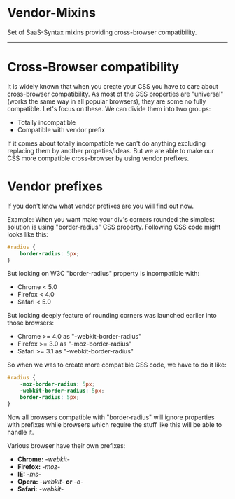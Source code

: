 # Vendor-Mixins
Set of SaaS-Syntax mixins providing cross-browser compatibility.
***

# Cross-Browser compatibility
It is widely known that when you create your CSS you have to care about cross-browser compatibility.
As most of the CSS properties are "universal" (works the same way in all popular browsers), they are some no fully compatible.
Let's focus on these. 
We can divide them into two groups:
- Totally incompatible
- Compatible with vendor prefix

If it comes about totally incompatible we can't do anything excluding replacing them by another propeties/ideas.
But we are able to make our CSS more compatible cross-browser by using vendor prefixes.

# Vendor prefixes
If you don't know what vendor prefixes are you will find out now.

Example:
When you want make your div's corners rounded the simplest solution is using "border-radius" CSS property.
Following CSS code might looks like this:

```css
#radius {
    border-radius: 5px;
}
```

But looking on W3C "border-radius" property is incompatible with:
- Chrome < 5.0
- Firefox < 4.0
- Safari < 5.0

But looking deeply feature of rounding corners was launched earlier into those browsers:
- Chrome >= 4.0 as "-webkit-border-radius"
- Firefox >= 3.0 as "-moz-border-radius"
- Safari >= 3.1 as "-webkit-border-radius"

So when we was to create more compatible CSS code, we have to do it like:

```css
#radius {
    -moz-border-radius: 5px;
    -webkit-border-radius: 5px;
    border-radius: 5px;
}
```

Now all browsers compatible with "border-radius" will ignore properties with prefixes while browsers which require the stuff like this will be able to handle it.

Various browser have their own prefixes:
- **Chrome:** *-webkit-*
- **Firefox:** *-moz-*
- **IE:** *-ms-*
- **Opera:** *-webkit-* **or** *-o-*
- **Safari:** *-webkit-*